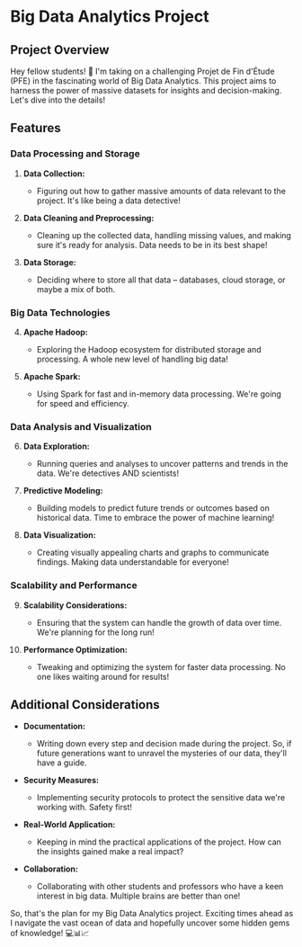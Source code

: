 # Big Data Analytics Project

## Project Overview

Hey fellow students! 🚀 I'm taking on a challenging Projet de Fin d'Étude (PFE) in the fascinating world of Big Data Analytics. This project aims to harness the power of massive datasets for insights and decision-making. Let's dive into the details!

## Features

### Data Processing and Storage

1. **Data Collection:**
   - Figuring out how to gather massive amounts of data relevant to the project. It's like being a data detective!

2. **Data Cleaning and Preprocessing:**
   - Cleaning up the collected data, handling missing values, and making sure it's ready for analysis. Data needs to be in its best shape!

3. **Data Storage:**
   - Deciding where to store all that data – databases, cloud storage, or maybe a mix of both.

### Big Data Technologies

4. **Apache Hadoop:**
   - Exploring the Hadoop ecosystem for distributed storage and processing. A whole new level of handling big data!

5. **Apache Spark:**
   - Using Spark for fast and in-memory data processing. We're going for speed and efficiency.

### Data Analysis and Visualization

6. **Data Exploration:**
   - Running queries and analyses to uncover patterns and trends in the data. We're detectives AND scientists!

7. **Predictive Modeling:**
   - Building models to predict future trends or outcomes based on historical data. Time to embrace the power of machine learning!

8. **Data Visualization:**
   - Creating visually appealing charts and graphs to communicate findings. Making data understandable for everyone!

### Scalability and Performance

9. **Scalability Considerations:**
    - Ensuring that the system can handle the growth of data over time. We're planning for the long run!

10. **Performance Optimization:**
    - Tweaking and optimizing the system for faster data processing. No one likes waiting around for results!

## Additional Considerations

- **Documentation:**
  - Writing down every step and decision made during the project. So, if future generations want to unravel the mysteries of our data, they'll have a guide.

- **Security Measures:**
  - Implementing security protocols to protect the sensitive data we're working with. Safety first!

- **Real-World Application:**
  - Keeping in mind the practical applications of the project. How can the insights gained make a real impact?

- **Collaboration:**
  - Collaborating with other students and professors who have a keen interest in big data. Multiple brains are better than one!

So, that's the plan for my Big Data Analytics project. Exciting times ahead as I navigate the vast ocean of data and hopefully uncover some hidden gems of knowledge! 💻📊📈
